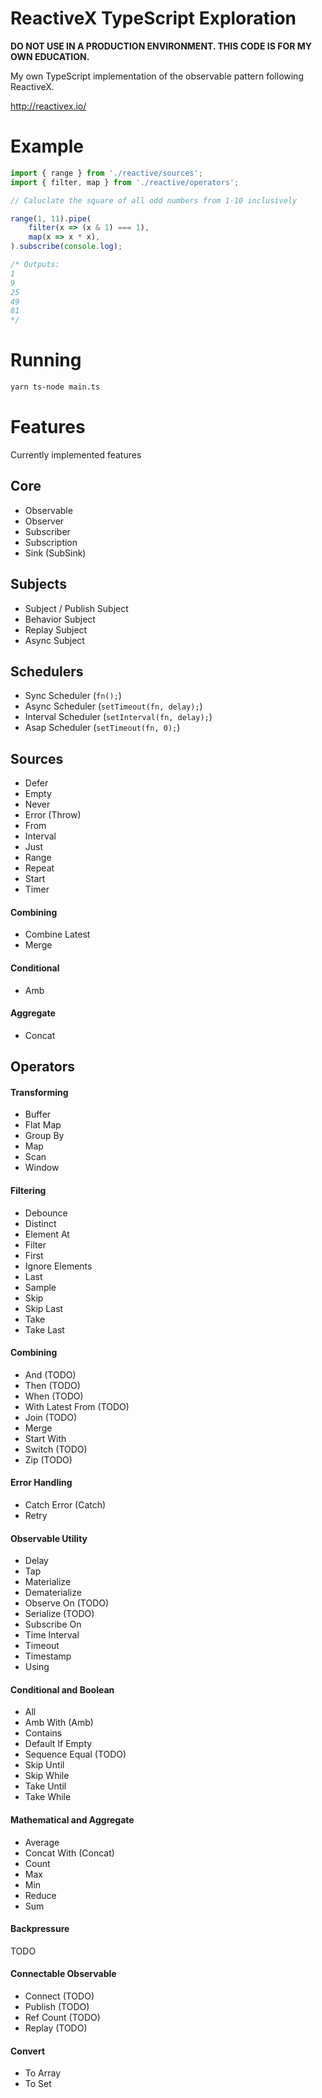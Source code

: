 # ReactiveX TypeScript Exploration

**DO NOT USE IN A PRODUCTION ENVIRONMENT. THIS CODE IS FOR MY OWN
EDUCATION.**

My own TypeScript implementation of the observable pattern following ReactiveX.

http://reactivex.io/

# Example

```typescript
import { range } from './reactive/sources';
import { filter, map } from './reactive/operators';

// Caluclate the square of all odd numbers from 1-10 inclusively

range(1, 11).pipe(
    filter(x => (x & 1) === 1),
    map(x => x * x),
).subscribe(console.log);

/* Outputs:
1
9
25
49
81
*/
```

# Running

```bash
yarn ts-node main.ts
```

# Features

Currently implemented features

## Core

- Observable
- Observer
- Subscriber
- Subscription
- Sink (SubSink)

## Subjects

- Subject / Publish Subject
- Behavior Subject
- Replay Subject
- Async Subject

## Schedulers

- Sync Scheduler (`fn();`)
- Async Scheduler (`setTimeout(fn, delay);`)
- Interval Scheduler (`setInterval(fn, delay);`)
- Asap Scheduler (`setTimeout(fn, 0);`)

## Sources

- Defer
- Empty
- Never
- Error (Throw)
- From
- Interval
- Just
- Range
- Repeat
- Start
- Timer

#### Combining
- Combine Latest
- Merge

#### Conditional
- Amb

#### Aggregate
- Concat

## Operators

#### Transforming
- Buffer
- Flat Map
- Group By
- Map
- Scan
- Window

#### Filtering
- Debounce
- Distinct
- Element At
- Filter
- First
- Ignore Elements
- Last
- Sample
- Skip
- Skip Last
- Take
- Take Last

#### Combining
- And (TODO)
- Then (TODO)
- When (TODO)
- With Latest From (TODO)
- Join (TODO)
- Merge
- Start With
- Switch (TODO)
- Zip (TODO)

#### Error Handling
- Catch Error (Catch)
- Retry

#### Observable Utility
- Delay
- Tap
- Materialize
- Dematerialize
- Observe On (TODO)
- Serialize (TODO)
- Subscribe On
- Time Interval
- Timeout
- Timestamp
- Using

#### Conditional and Boolean
- All
- Amb With (Amb) 
- Contains
- Default If Empty
- Sequence Equal (TODO)
- Skip Until
- Skip While
- Take Until
- Take While

#### Mathematical and Aggregate
- Average
- Concat With (Concat)
- Count
- Max
- Min
- Reduce
- Sum

#### Backpressure
TODO

#### Connectable Observable
- Connect (TODO)
- Publish (TODO)
- Ref Count (TODO)
- Replay (TODO)

#### Convert
- To Array
- To Set
